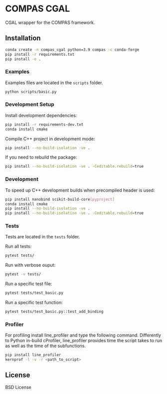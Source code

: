 # COMPAS CGAL

CGAL wrapper for the COMPAS framework.

## Installation

```bash
conda create -n compas_cgal python=3.9 compas -c conda-forge
pip install -r requirements.txt
pip install -e .
```

### Examples

Examples files are located in the `scripts` folder.

```bash
python scripts/basic.py
```

### Development Setup

Install development dependencies:
```bash
pip install -r requirements-dev.txt
conda install cmake
```

Compile C++ project in development mode:
```bash
pip install --no-build-isolation -ve .
```

If you need to rebuild the package:
```bash 
pip install --no-build-isolation -ve . -Ceditable.rebuild=true
```


### Development

To speed up C++ development builds when precompiled header is used:

```bash
pip install nanobind scikit-build-core[pyproject]
conda install cmake
pip install --no-build-isolation -ve .
pip install --no-build-isolation -ve . -Ceditable.rebuild=true
```

### Tests

Tests are located in the `tests` folder. 

Run all tests:

```bash
pytest tests/
```

Run with verbose ouput:

```bash
pytest -v tests/
```

Run a specific test file:
```bash
pytest tests/test_basic.py
```

Run a specific test function:
```bash
pytest tests/test_basic.py::test_add_binding
```

### Profiler

For profiling install line_profiler and type the following command.
Differently to Python in-build cProfiler, line_profiler provides time the script takes to run as well as the time of the subfunctions.

```bash
pip install line_profiler
kernprof -l -v -r <path_to_script>
```

## License

BSD License
